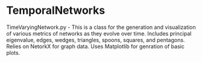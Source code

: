 # TemporalNetworks

TimeVaryingNetwork.py - This is a class for the generation and visualization of various metrics of networks as they evolve over time. Includes principal eigenvalue, edges, wedges, triangles, spoons, squares, and pentagons. Relies on NetorkX for graph data. Uses Matplotlib for genration of basic plots.
